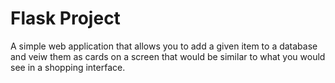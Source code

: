 # Flask Project

A simple web application that allows you to add a given item to a database and veiw them as cards on a screen that would be similar to what you would see in a shopping interface.
